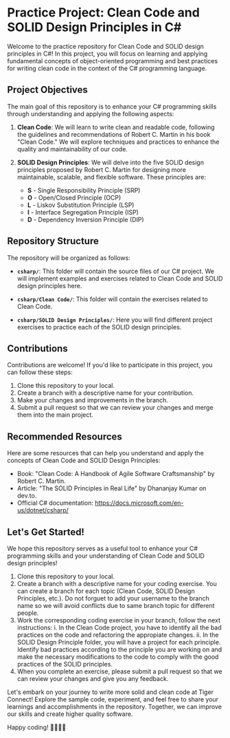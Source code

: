 # Practice Project: Clean Code and SOLID Design Principles in C#

Welcome to the practice repository for Clean Code and SOLID design principles in C#! In this project, you will focus on learning and applying fundamental concepts of object-oriented programming and best practices for writing clean code in the context of the C# programming language.

## Project Objectives

The main goal of this repository is to enhance your C# programming skills through understanding and applying the following aspects:

1. **Clean Code**: We will learn to write clean and readable code, following the guidelines and recommendations of Robert C. Martin in his book "Clean Code." We will explore techniques and practices to enhance the quality and maintainability of our code.

2. **SOLID Design Principles**: We will delve into the five SOLID design principles proposed by Robert C. Martin for designing more maintainable, scalable, and flexible software. These principles are:
   - **S** - Single Responsibility Principle (SRP)
   - **O** - Open/Closed Principle (OCP)
   - **L** - Liskov Substitution Principle (LSP)
   - **I** - Interface Segregation Principle (ISP)
   - **D** - Dependency Inversion Principle (DIP)

## Repository Structure

The repository will be organized as follows:

- **`csharp/`**: This folder will contain the source files of our C# project. We will implement examples and exercises related to Clean Code and SOLID design principles here.
  
- **`csharp/Clean Code/`**: This folder will contain the exercises related to Clean Code.
  
- **`csharp/SOLID Design Principles/`**: Here you will find different project exercises to practice each of the SOLID design principles.

## Contributions

Contributions are welcome! If you'd like to participate in this project, you can follow these steps:

1. Clone this repository to your local.
2. Create a branch with a descriptive name for your contribution.
3. Make your changes and improvements in the branch.
4. Submit a pull request so that we can review your changes and merge them into the main project.

## Recommended Resources

Here are some resources that can help you understand and apply the concepts of Clean Code and SOLID Design Principles:

- Book: "Clean Code: A Handbook of Agile Software Craftsmanship" by Robert C. Martin.
- Article: "The SOLID Principles in Real Life" by Dhananjay Kumar on dev.to.
- Official C# documentation: https://docs.microsoft.com/en-us/dotnet/csharp/

## Let's Get Started!

We hope this repository serves as a useful tool to enhance your C# programming skills and your understanding of Clean Code and SOLID design principles!

1. Clone this repository to your local.
2. Create a branch with a descriptive name for your coding exercise. You can create a branch for each topic (Clean Code, SOLID Design Principles, etc.). Do not forguet to add your username to the branch name so we will avoid conflicts due to same branch topic for different people.
3. Work the corresponding coding exercise in your branch, follow the next instructions: 
    i. In the Clean Code project, you have to identify all the bad practices on the code and refactoring the appropiate changes.
    ii. In the SOLID Design Principle folder, you will have a project for each principle. Identify bad practices according to the principle you are working on and make the necessary modifications to the code to comply with the good practices of the SOLID principles.
4. When you complete an exercise, please submit a pull request so that we can review your changes and give you any feedback.

Let's embark on your journey to write more solid and clean code at Tiger Connect! Explore the sample code, experiment, and feel free to share your learnings and accomplishments in the repository. Together, we can improve our skills and create higher quality software.

Happy coding! 👨‍💻👩‍💻
